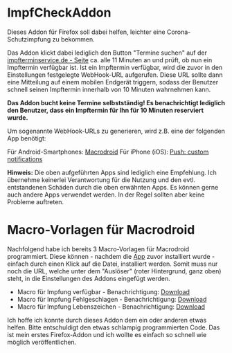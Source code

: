 # ImpfCheckAddon

Dieses Addon für Firefox soll dabei helfen, leichter eine Corona-Schutzimpfung zu bekommen.

Das Addon klickt dabei lediglich den Button "Termine suchen" auf der <a href="https://impfterminservice.de" target="_blank">impfterminservice.de - Seite</a> ca. alle 11 Minuten an und prüft, ob nun ein Impftermin verfügbar ist.
Ist ein Impftermin verfügbar, wird die zuvor in den Einstellungen festgelegte WebHook-URL aufgerufen. Diese URL sollte dann eine Mitteilung auf einem mobilen Endgerät triggern, sodass der Benutzer schnell seinen Impftermin innerhalb von 10 Minuten wahrnehmen kann.

<b>Das Addon bucht keine Termine selbstständig! Es benachrichtigt lediglich den Benutzer, dass ein Impftermin für Ihn für 10 Minuten reserviert wurde.</b>

Um sogenannte WebHook-URLs zu generieren, wird z.B. eine der folgenden App benötigt:

Für Android-Smartphones: <a href="https://play.google.com/store/apps/details?id=com.arlosoft.macrodroid" target="_blank">Macrodroid</a>
Für iPhone (iOS): <a href="https://apps.apple.com/de/app/push-custom-notifications/id1444391917" target="_blank">Push: custom notifications</a>

<b>Hinweis:</b>
Die oben aufgeführten Apps sind lediglich eine Empfehlung. Ich übernehme keinerlei Verantwortung für die Nutzung und den evtl. entstandenen Schäden durch die oben erwähnten Apps. Es können gerne auch andere Apps verwendet werden. In der Regel sollten aber keine Probleme auftreten.

# Macro-Vorlagen für Macrodroid
Nachfolgend habe ich bereits 3 Macro-Vorlagen für Macrodroid programmiert. Diese können - nachdem die <a href="https://play.google.com/store/apps/details?id=com.arlosoft.macrodroid" target="_blank">App</a> zuvor installiert wurde - einfach durch einen Klick auf die Datei, installiert werden. Somit muss nur noch die URL, welche unter dem "Auslöser" (roter Hintergrund, ganz oben) steht, in die Einstellungen des Addons eingefügt werden.

<ul>
  <li>Macro für Impfung verfügbar - Benachrichtigung: <a href="">Download</a></li>
  <li>Macro für Impfung Fehlgeschlagen - Benachrichtigung: <a href="">Download</a></li>
  <li>Macro für Impfung Lebenszeichen - Benachrichtigung: <a href="">Download</a></li>
</ul>

Ich hoffe ich konnte durch dieses Addon dem ein oder anderen etwas helfen.
Bitte entschuldigt den etwas schlampig programmierten Code. Das ist mein erstes Firefox-Addon und ich wollte es einfach so schnell wie möglich veröffentlichen.
